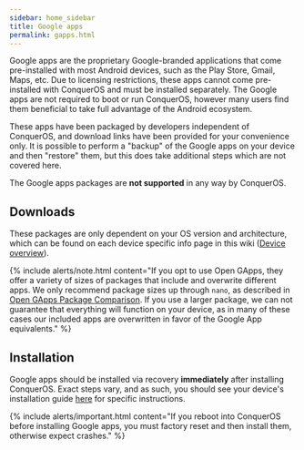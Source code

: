 ```yaml
---
sidebar: home_sidebar
title: Google apps
permalink: gapps.html
---
```

Google apps are the proprietary Google-branded applications that come pre-installed with most Android devices, such as the Play Store, Gmail, Maps, etc.
Due to licensing restrictions, these apps cannot come pre-installed with ConquerOS and must be installed separately. The Google apps are not required to
boot or run ConquerOS, however many users find them beneficial to take full advantage of the Android ecosystem.

These apps have been packaged by developers independent of ConquerOS, and download links have been provided for your convenience only. It is possible to perform
a "backup" of the Google apps on your device and then "restore" them, but this does take additional steps which are not covered here.

The Google apps packages are **not supported** in any way by ConquerOS.

## Downloads

These packages are only dependent on your OS version and architecture, which can be found on each device specific info page in this wiki ([Device overview](devices.html)).

{% include alerts/note.html content="If you opt to use Open GApps, they offer a variety of sizes of packages that include and overwrite different apps. We only recommend package sizes up through `nano`, as described in [Open GApps Package Comparison](https://github.com/opengapps/opengapps/wiki/Package-Comparison). If you use a larger package, we can not guarantee that everything will function on your device, as in many of these cases our included apps are overwritten in favor of the Google App equivalents." %}

## Installation

Google apps should be installed via recovery **immediately** after installing ConquerOS. Exact steps vary, and as such, you should see your device's installation guide [here](https://wiki.conqueros.co/devices/) for specific instructions.

{% include alerts/important.html content="If you reboot into ConquerOS before installing Google apps, you must factory reset and then install them, otherwise expect crashes." %}
